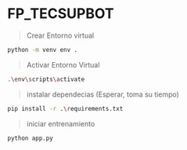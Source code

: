 # FP_TECSUPBOT

> Crear Entorno virtual

```bash
python -m venv env .  
```

> Activar Entorno Virtual

```bash
.\env\scripts\activate 
```

> instalar dependecias (Esperar, toma su tiempo)

```bash
pip install -r .\requirements.txt
```

> iniciar entrenamiento

```bash
python app.py
```
